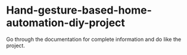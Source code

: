 # Hand-gesture-based-home-automation-diy-project
Go through the documentation for complete information and do like the project.

